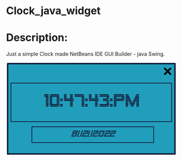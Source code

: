 # Clock_java_widget

# Description:
Just a simple Clock made NetBeans IDE GUI Builder - java Swing.

![alt text](https://github.com/Kyr-M/Clock_java_widget/blob/main/clock%20widget.png)
